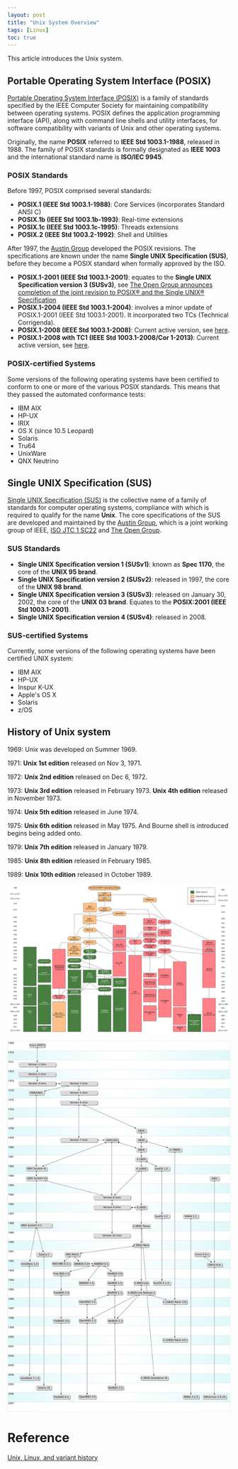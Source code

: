 ```yaml
---
layout: post
title: "Unix System Overview"
tags: [Linux]
toc: true
---
```


This article introduces the Unix system.

<!--more-->

## Portable Operating System Interface (POSIX)

[Portable Operating System Interface (POSIX)](http://standards.ieee.org/develop/wg/POSIX.html) is a family of standards specified by the IEEE Computer Society for maintaining compatibility between operating systems. POSIX defines the application programming interface (API), along with command line shells and utility interfaces, for software compatibility with variants of Unix and other operating systems.

Originally, the name **POSIX** referred to **IEEE Std 1003.1-1988**, released in 1988. The family of POSIX standards is formally designated as **IEEE 1003** and the international standard name is **ISO/IEC 9945**.

### POSIX Standards

Before 1997, POSIX comprised several standards:

* **POSIX.1 (IEEE Std 1003.1-1988)**: Core Services (incorporates Standard ANSI C)
* **POSIX.1b (IEEE Std 1003.1b-1993)**: Real-time extensions
* **POSIX.1c (IEEE Std 1003.1c-1995)**: Threads extensions
* **POSIX.2 (IEEE Std 1003.2-1992)**: Shell and Utilities

After 1997, the [Austin Group](http://www.opengroup.org/austin/) developed the POSIX revisions. The specifications are known under the name **Single UNIX Specification (SUS)**, before they become a POSIX standard when formally approved by the ISO.

* **POSIX.1-2001 (IEEE Std 1003.1-2001)**: equates to the **Single UNIX Specification version 3 (SUSv3)**, see [The Open Group announces completion of the joint revision to POSIX® and the Single UNIX® Specification](http://www.unix.org/version3/pr.html)
* **POSIX.1-2004 (IEEE Std 1003.1-2004)**: involves a minor update of POSIX.1-2001 (IEEE Std 1003.1-2001). It incorporated two TCs (Technical Corrigenda).
* **POSIX.1-2008 (IEEE Std 1003.1-2008)**: Current active version, see [here](http://standards.ieee.org/findstds/standard/1003.1-2008.html).
* **POSIX.1-2008 with TC1 (IEEE Std 1003.1-2008/Cor 1-2013)**: Current active version, see [here](http://standards.ieee.org/findstds/standard/1003.1-2008-Cor_1-2013.html).

### POSIX-certified Systems

Some versions of the following operating systems have been certified to conform to one or more of the various POSIX standards. This means that they passed the automated conformance tests:

* IBM AIX
* HP-UX
* IRIX
* OS X (since 10.5 Leopard)
* Solaris
* Tru64
* UnixWare
* QNX Neutrino

## Single UNIX Specification (SUS)

[Single UNIX Specification (SUS)](http://www.unix.org/version4/) is the collective name of a family of standards for computer operating systems, compliance with which is required to qualify for the name **Unix**. The core specifications of the SUS are developed and maintained by the [Austin Group](http://www.opengroup.org/austin/), which is a joint working group of IEEE, [ISO JTC 1 SC22](http://www.open-std.org/JTC1/SC22/) and [The Open Group](http://www.opengroup.org/).

### SUS Standards

* **Single UNIX Specification version 1 (SUSv1)**: known as **Spec 1170**, the core of the **UNIX 95 brand**.
* **Single UNIX Specification version 2 (SUSv2)**: released in 1997, the core of the **UNIX 98 brand**.
* **Single UNIX Specification version 3 (SUSv3)**: released on January 30, 2002, the core of the **UNIX 03 brand**. Equates to the **POSIX:2001 (IEEE Std 1003.1-2001)**.
* **Single UNIX Specification version 4 (SUSv4)**: released in 2008.

### SUS-certified Systems

Currently, some versions of the following operating systems have been certified UNIX system:

* IBM AIX
* HP-UX
* Inspur K-UX
* Apple's OS X
* Solaris
* z/OS

## History of Unix system

1969: Unix was developed on Summer 1969.

1971: **Unix 1st edition** released on Nov 3, 1971.

1972: **Unix 2nd edition** released on Dec 6, 1972.

1973: **Unix 3rd edition** released in February 1973. **Unix 4th edition** released in November 1973.

1974: **Unix 5th edition** released in June 1974.

1975: **Unix 6th edition** released in May 1975. And Bourne shell is introduced begins being added onto.

1979: **Unix 7th edition** released in January 1979.

1985: **Unix 8th edition** released in February 1985.

1989: **Unix 10th edition** released in October 1989.

![Unix history](/assets/unix-history.png)

![Unix history](/assets/unix-history.svg)

# Reference

[Unix, Linux, and variant history](http://www.computerhope.com/history/unix.htm)
